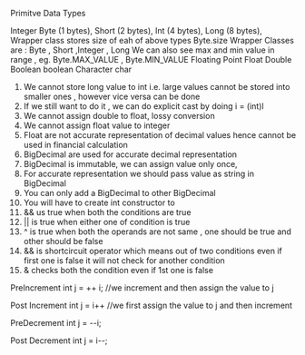 Primitve Data Types

Integer
    Byte (1 bytes),
    Short (2 bytes),
    Int (4 bytes),
    Long (8 bytes),
    Wrapper class stores size of eah of above types
    Byte.size
    Wrapper Classes are : Byte , Short ,Integer , Long
    We can also see max and min value in range , eg. Byte.MAX_VALUE , Byte.MIN_VALUE
Floating Point
    Float
    Double
Boolean
    boolean
Character
    char
    


1. We cannot store long value to int i.e. large values cannot be stored into smaller ones , however vice versa can be done
2. If we still want to do it , we can do explicit cast by doing i = (int)l
3. We cannot assign double to float, lossy conversion
4. We cannot assign float value to integer
5. Float are not accurate representation of decimal values hence cannot be used in financial calculation
6. BigDecimal are used for accurate decimal representation
7. BigDecimal is immutable, we can assign value only once,
8. For accurate representation we should pass value as string in BigDecimal
9. You can only add a BigDecimal to other BigDecimal
10. You will have to create int constructor to  
11. && us true when both the conditions are true
12. || is true when either one of condition is true
13. ^ is true when both the operands are not same , one should be true and other should be false
14. && is shortcircuit operator which means out of two conditions even if first one is false it will not check for another condition
15. & checks both the condition even if 1st one is false


PreIncrement
 int j = ++ i;
//we increment and then assign the value to j

Post Increment
 int j = i++
//we first assign the value to j and then increment

PreDecrement
 int j = --i;

Post Decrement
 int j = i--;

    
